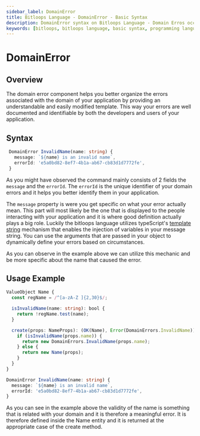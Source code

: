 ```yaml
---
sidebar_label: DomainError
title: Bitloops Language - DomainError - Basic Syntax 
description: DomainError syntax on Bitloops Language - Domain Erros occur when there is an error in the domain layer of your application and its important to have a predefined template to better manage these errors when they occur.  
keywords: [bitloops, bitloops language, basic syntax, programming language, variables, types, objects, data types, classes, interfaces, modules, functions, loops, services]
---
```


# DomainError

## Overview

The domain error component helps you better organize the errors associated with the domain of your application
by providing an understandable and easily modified template. This way your errors are well documented
and identifiable by both the developers and users of your application.

## Syntax

```typescript
 DomainError InvalidName(name: string) {
   message: `${name} is an invalid name`,
   errorId: 'e5a0bd82-8ef7-4b1a-ab67-cb83d1d7772fe',
 }
```

As you might have observed the command mainly consists of 2 fields the `message` and the
`errorId`. The `errorId` is the unique identifier of your domain errors and it
helps you better identify them in your application.

The `message` property is were you get specific on what your error actually mean. This
part will most likely be the one that is displayed to the people interacting
with your application and it is where good definition actually plays a big role.
Luckily the bitloops language utilizes typeScript's
[template string](https://developer.mozilla.org/en-US/docs/Web/JavaScript/Reference/Template_literals)
mechanism that enables the injection of variables in your message string.
You can use the arguments that are passed in your object to dynamically
define your errors based on circumstances.

As you can observe in the example above we can utilize this mechanic and be
more specific about the name that caused the error.

## Usage Example

```typescript
ValueObject Name {
  const regName = /^[a-zA-Z ]{2,30}$/;

  isInvalidName(name: string): bool {
    return !regName.test(name);
  }

  create(props: NameProps): (OK(Name), Error(DomainErrors.InvalidName)) {
    if (isInvalidName(props.name)) {
      return new DomainErrors.InvalidName(props.name);
    } else {
      return new Name(props);
    }
  }
}

DomainError InvalidName(name: string) {
  message: `${name} is an invalid name`,
  errorId: 'e5a0bd82-8ef7-4b1a-ab67-cb83d1d7772fe',
}
```

As you can see in the example above the validity of the name is something that
is related with your domain and it is therefore a meaningful error. It is therefore
defined inside the Name entity and it is returned at the appropriate case of the
create method.
